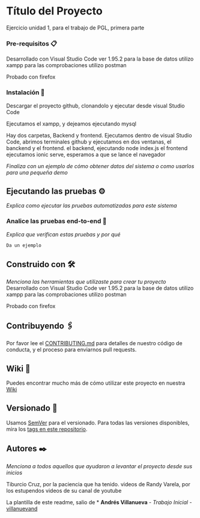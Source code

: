 # Título del Proyecto

Ejercicio unidad 1, para el trabajo de PGL, primera parte


### Pre-requisitos 📋

Desarrollado con Visual Studio Code ver 1.95.2
para la base de datos utilizo xampp
para las comprobaciones utilizo postman

Probado con firefox 


### Instalación 🔧

Descargar el proyecto github, clonandolo y ejecutar desde visual Studio Code

Ejecutamos el xampp, y dejeamos ejecutando mysql

Hay dos carpetas, Backend y frontend.
Ejecutamos dentro de visual Studio Code, abrimos terminales github y ejecutamos en dos ventanas, el 
banckend y el frontend.
el backend, ejecutando node index.js
el frontend ejecutamos ionic serve, esperamos a que se lance el navegador

_Finaliza con un ejemplo de cómo obtener datos del sistema o como usarlos para una pequeña demo_

## Ejecutando las pruebas ⚙️

_Explica como ejecutar las pruebas automatizadas para este sistema_

### Analice las pruebas end-to-end 🔩

_Explica que verifican estas pruebas y por qué_

```
Da un ejemplo
```


## Construido con 🛠️

_Menciona las herramientas que utilizaste para crear tu proyecto_
Desarrollado con Visual Studio Code ver 1.95.2
para la base de datos utilizo xampp
para las comprobaciones utilizo postman

Probado con firefox 


## Contribuyendo 🖇️

Por favor lee el [CONTRIBUTING.md](https://gist.github.com/villanuevand/xxxxxx) para detalles de nuestro código de conducta, y el proceso para enviarnos pull requests.

## Wiki 📖

Puedes encontrar mucho más de cómo utilizar este proyecto en nuestra [Wiki](https://github.com/tu/proyecto/wiki)

## Versionado 📌

Usamos [SemVer](http://semver.org/) para el versionado. Para todas las versiones disponibles, mira los [tags en este repositorio](https://github.com/tu/proyecto/tags).

## Autores ✒️

_Menciona a todos aquellos que ayudaron a levantar el proyecto desde sus inicios_

Tiburcio Cruz, por la paciencia que ha tenido.
videos de Randy Varela, por los estupendos videos de su canal de youtube

La plantilla de este readme, salio de * **Andrés Villanueva** - *Trabajo Inicial* - [villanuevand](https://github.com/villanuevand)

